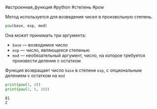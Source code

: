 #встроенная_функция #python #степень #pow

Метод используется для возведения чисел в произвольную степень. 
```python
pow(base, exp, mod)
```
Она может принимать три аргумента: 
- `base` — возводимое число
- `exp` — число, являющееся степенью
- `mod` — необязательный аргумент, число, на которое требуется произвести деление с остатком

Функция возвращает число `base` в степени `exp`, с опциональным делением с остатком на `mod`
```python
print(pow(3, 4))
print(pow(2, 5, 30))
```
```
81
2
```